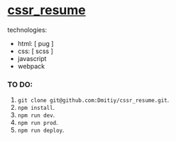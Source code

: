 # [cssr_resume](https://dmitiy.github.io/cssr_resume/)

technologies:

-   html: [ pug ]
-   css: [ scss ]
-   javascript
-   webpack

### TO DO:

1. `git clone git@github.com:Dmitiy/cssr_resume.git`.
2. `npm install`.
3. `npm run dev`.
4. `npm run prod`.
5. `npm run deploy`.
